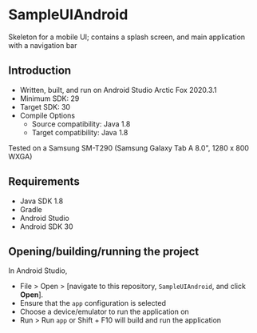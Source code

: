 # SampleUIAndroid
Skeleton for a mobile UI; contains a splash screen, and main application with a navigation bar

## Introduction

- Written, built, and run on Android Studio Arctic Fox 2020.3.1
- Minimum SDK: 29
- Target SDK: 30
- Compile Options
    - Source compatibility: Java 1.8
    - Target compatibility: Java 1.8
    
Tested on a Samsung SM-T290 (Samsung Galaxy Tab A 8.0", 1280 x 800 WXGA)

## Requirements
- Java SDK 1.8
- Gradle
- Android Studio
- Android SDK 30

## Opening/building/running the project

In Android Studio,<br>
- File > Open > [navigate to this repository, `SampleUIAndroid`, and click <b>Open</b>].
- Ensure that the `app` configuration is selected
- Choose a device/emulator to run the application on
- Run > Run `app` or Shift + F10 will build and run the application
